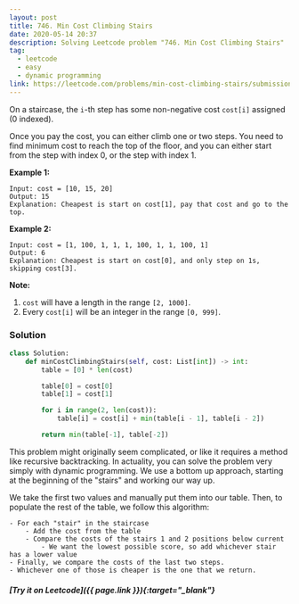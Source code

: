```yaml
---
layout: post
title: 746. Min Cost Climbing Stairs
date: 2020-05-14 20:37
description: Solving Leetcode problem "746. Min Cost Climbing Stairs"
tag:
  - leetcode
  - easy
  - dynamic programming
link: https://leetcode.com/problems/min-cost-climbing-stairs/submissions/
---
```




On a staircase, the `i`-th step has some non-negative cost `cost[i]` assigned (0 indexed).

Once you pay the cost, you can either climb one or two steps. You need  to find minimum cost to reach the top of the floor, and you can either  start from the step with index 0, or the step with index 1.

**Example 1:**

```
Input: cost = [10, 15, 20]
Output: 15
Explanation: Cheapest is start on cost[1], pay that cost and go to the top.
```



**Example 2:**

```
Input: cost = [1, 100, 1, 1, 1, 100, 1, 1, 100, 1]
Output: 6
Explanation: Cheapest is start on cost[0], and only step on 1s, skipping cost[3].
```



**Note:**

1. `cost` will have a length in the range `[2, 1000]`.
2. Every `cost[i]` will be an integer in the range `[0, 999]`.



### Solution

```python
class Solution:
    def minCostClimbingStairs(self, cost: List[int]) -> int:
        table = [0] * len(cost)

        table[0] = cost[0]
        table[1] = cost[1]

        for i in range(2, len(cost)):
            table[i] = cost[i] + min(table[i - 1], table[i - 2])

        return min(table[-1], table[-2])
```



This problem might originally seem complicated, or like it requires a method like recursive backtracking. In actuality, you can solve the problem very simply with dynamic programming. We use a bottom up approach, starting at the beginning of the "stairs" and working our way up.

We take the first two values and manually put them into our table. Then, to populate the rest of the table, we follow this algorithm:

```
- For each "stair" in the staircase
    - Add the cost from the table
    - Compare the costs of the stairs 1 and 2 positions below current
        - We want the lowest possible score, so add whichever stair has a lower value
- Finally, we compare the costs of the last two steps.
- Whichever one of those is cheaper is the one that we return.
```



##### [Try it on Leetcode]({{ page.link }}){:target="_blank"}
